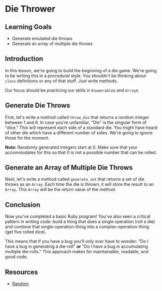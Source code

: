# Die Thrower

## Learning Goals

- Generate emulated die throws
- Generate an array of multiple die throws

## Introduction

In this lesson, we're going to build the beginning of a die game. We're going
to be writing this in a _procedural_ style. You shouldn't be thinking about
`class` definitions or any of that stuff. Just write methods.

Our focus should be practicing our skills in `Enumerable`s and `Array`s

## Generate Die Throws

First, let's write a method called `throw_die` that returns a random integer
between 1 and 6. In case you're unfamiliar, "Die" is the singular form of 
"dice." This will represent each side of a standard die. You might have heard
of other die which have a different number of sides. We're going to ignore
those for the moment.

**Note:** Randomly generated integers start at 0. Make sure that your
accommodates for this so that 0 is not a possible number that can be rolled.

## Generate an Array of Multiple Die Throws

Next, let's write a method called `generate_set` that returns a set of die
throws as an `Array`. Each time the die is thrown, it will store the result
to an `Array`. This `Array` will be the return value of the method.

## Conclusion

Now you've completed a basic Ruby program! You've also seen a critical pattern
in writing code: build a thing that does a single operation (roll a die) and
combine that single-operation-thing into a complex-operation-thing (get five
rolled dice).

This means that if you have a bug you'll only ever have to wonder: "Do I have
a bug in generating a die-roll" **or** "Do I have a bug in accumulating multiple
die-rolls." This approach makes for maintainable, readable, and good code.

## Resources

- [Random]

[random]: https://ruby-doc.org/core-2.2.0/Random.html
